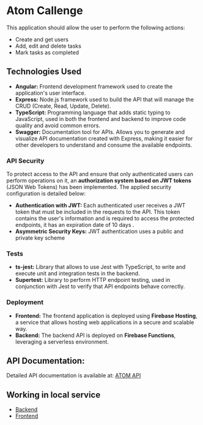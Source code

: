 # Atom Callenge

This application should allow the user to perform the following actions:
- Create and get users
- Add, edit and delete tasks
- Mark tasks as completed

## Technologies Used
- **Angular:** Frontend development framework used to create the application's user interface.
- **Express:** Node.js framework used to build the API that will manage the CRUD (Create, Read, Update, Delete).
- **TypeScript:** Programming language that adds static typing to JavaScript, used in both the frontend and backend to improve code quality and avoid common errors.
- **Swagger:** Documentation tool for APIs. Allows you to generate and visualize API documentation created with Express, making it easier for other developers to understand and consume the available endpoints.

### API Security
To protect access to the API and ensure that only authenticated users can perform operations on it, an **authorization system based on JWT tokens** (JSON Web Tokens) has been implemented. The applied security configuration is detailed below:
- **Authentication with JWT:** Each authenticated user receives a JWT token that must be included in the requests to the API. This token contains the user's information and is required to access the protected endpoints, it has an expiration date of 10 days .
- **Asymmetric Security Keys:** JWT authentication uses a public and private key scheme 

### Tests
- **ts-jest:** Library that allows to use Jest with TypeScript, to write and execute unit and integration tests in the backend.
- **Supertest:** Library to perform HTTP endpoint testing, used in conjunction with Jest to verify that API endpoints behave correctly.

### Deployment
- **Frontend:** The frontend application is deployed using     **Firebase Hosting**, a service that allows hosting web applications in a secure and scalable way.
- **Backend:** The backend API is deployed on **Firebase Functions**, leveraging a serverless environment.

## API Documentation:

Detailed API documentation is available at: [ATOM API](https://api-ej7wdqyyta-uc.a.run.app/api/docs/)

## Working in local service
- [Backend ](./atom-api/README.md)
- [Frontend](./atom-front/README.md)